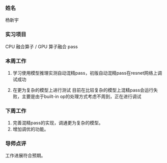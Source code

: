### 姓名
杨新宇

### 实习项目
CPU 融合算子 / GPU 算子融合 pass

### 本周工作

1. 学习使用模型推理实测自动混精pass，初版自动混精pass在resnet网络上调试成功

2. 在更为复杂的模型上进行测试
目前在比较复杂的模型上混精pass会运行失败，主要是由于built-in op的处理方式考虑不周到，正在进行调试

### 下周工作
1. 完善混精pass的实现，调通更为复杂的模型。
2. 增加调优的功能。

### 导师点评
工作进展符合预期。
